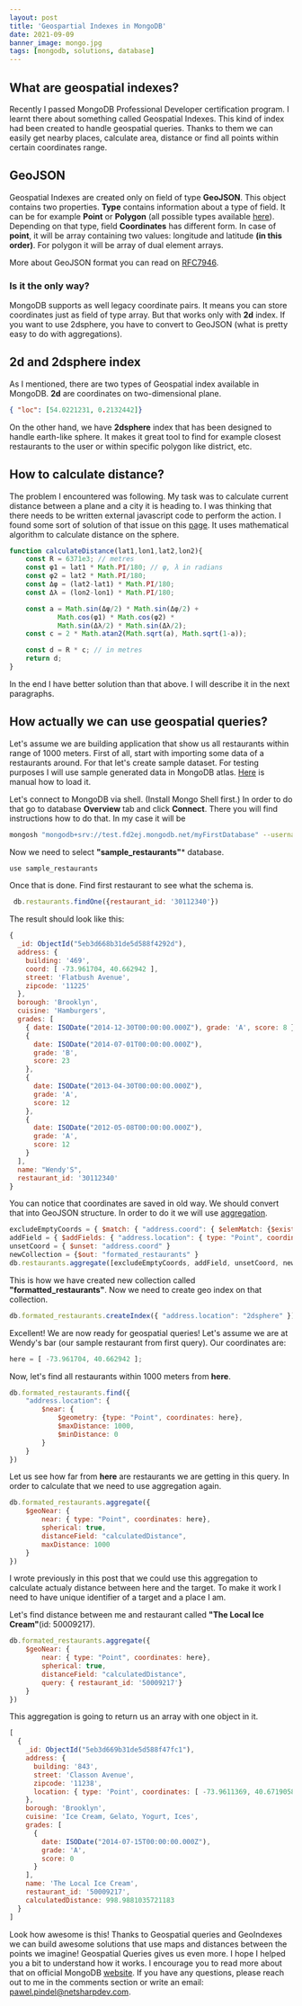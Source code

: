 ```yaml
---
layout: post
title: 'Geospartial Indexes in MongoDB'
date: 2021-09-09
banner_image: mongo.jpg
tags: [mongodb, solutions, database]
---
```


## What are geospatial indexes?

Recently I passed MongoDB Professional Developer certification program. I learnt there about something called Geospatial Indexes. This kind of index had been created to handle geospatial queries. Thanks to them we can easily get nearby places, calculate area, distance or find all points within certain coordinates range.

<!--more-->

## GeoJSON

Geospatial Indexes are created only on field of type **GeoJSON**. This object contains two properties. **Type** contains information about a type of field. It can be for example __Point__ or __Polygon__ (all possible types available [here](https://docs.mongodb.com/manual/reference/geojson/)). Depending on that type, field **Coordinates** has different form. In case of __point__, it will be array containing two values: longitude and latitude **(in this order)**. For polygon it will be array of dual element arrays.

More about GeoJSON format you can read on [RFC7946](https://datatracker.ietf.org/doc/html/rfc7946).

### Is it the only way?

MongoDB supports as well legacy coordinate pairs. It means you can store coordinates just as field of type array. But that works only with **2d** index. If you want to use 2dsphere, you have to convert to GeoJSON (what is pretty easy to do with aggregations).

## 2d and 2dsphere index

As I mentioned, there are two types of Geospatial index available in MongoDB. **2d** are coordinates on two-dimensional plane. 
```JSON
{ "loc": [54.0221231, 0.2132442]}
```
On the other hand, we have **2dsphere** index that has been designed to handle earth-like sphere. It makes it great tool to find  for example closest restaurants to the user or within specific polygon like district, etc.

## How to calculate distance?

The problem I encountered was following. My task was to calculate current distance between a plane and a city it is heading to. I was thinking that there needs to be written external javascript code to perform the action. I found some sort of solution of that issue on this [page](https://www.movable-type.co.uk/scripts/latlong.html). It uses mathematical algorithm to calculate distance on the sphere. 
```javascript
function calculateDistance(lat1,lon1,lat2,lon2){	
    const R = 6371e3; // metres
    const φ1 = lat1 * Math.PI/180; // φ, λ in radians
    const φ2 = lat2 * Math.PI/180;
    const Δφ = (lat2-lat1) * Math.PI/180;
    const Δλ = (lon2-lon1) * Math.PI/180;

    const a = Math.sin(Δφ/2) * Math.sin(Δφ/2) +
            Math.cos(φ1) * Math.cos(φ2) *
            Math.sin(Δλ/2) * Math.sin(Δλ/2);
    const c = 2 * Math.atan2(Math.sqrt(a), Math.sqrt(1-a));

    const d = R * c; // in metres
    return d;
}
```

In the end I have better solution than that above. I will describe it in the next paragraphs.

## How actually we can use geospatial queries?

Let's assume we are building application that show us all restaurants within range of 1000 meters.
First of all, start with importing some data of a restaurants around.
For that let's create sample dataset. For testing purposes I will use sample generated data in MongoDB atlas. [Here](https://docs.atlas.mongodb.com/sample-data/) is manual how to load it.

Let's connect to MongoDB via shell. (Install Mongo Shell first.)
In order to do that go to database __Overview__ tab and click __Connect__. There you will find instructions how to do that.
In my case it will be
```bash
mongosh "mongodb+srv://test.fd2ej.mongodb.net/myFirstDatabase" --username admin
```
Now we need to select **"sample_restaurants"*** database.
```javascript
use sample_restaurants
```
Once that is done. Find first restaurant to see what the schema is.
```javascript
 db.restaurants.findOne({restaurant_id: '30112340'})
```
The result should look like this:
```javascript
{
  _id: ObjectId("5eb3d668b31de5d588f4292d"),
  address: {
    building: '469',
    coord: [ -73.961704, 40.662942 ],
    street: 'Flatbush Avenue',
    zipcode: '11225'
  },
  borough: 'Brooklyn',
  cuisine: 'Hamburgers',
  grades: [
    { date: ISODate("2014-12-30T00:00:00.000Z"), grade: 'A', score: 8 },
    {
      date: ISODate("2014-07-01T00:00:00.000Z"),
      grade: 'B',
      score: 23
    },
    {
      date: ISODate("2013-04-30T00:00:00.000Z"),
      grade: 'A',
      score: 12
    },
    {
      date: ISODate("2012-05-08T00:00:00.000Z"),
      grade: 'A',
      score: 12
    }
  ],
  name: "Wendy'S",
  restaurant_id: '30112340'
}
```
You can notice that coordinates are saved in old way. We should convert that into GeoJSON structure. In order to do it we will use [aggregation](https://docs.mongodb.com/manual/aggregation/).
```javascript
excludeEmptyCoords = { $match: { "address.coord": { $elemMatch: {$exists: true}}}}
addField = { $addFields: { "address.location": { type: "Point", coordinates: "$address.coord"} } }
unsetCoord = { $unset: "address.coord" }
newCollection = {$out: "formated_restaurants" }
db.restaurants.aggregate([excludeEmptyCoords, addField, unsetCoord, newCollection]);
```
This is how we have created new collection called **"formatted_restaurants"**. 
Now we need to create geo index on that collection.
```javascript
db.formated_restaurants.createIndex({ "address.location": "2dsphere" })
```
Excellent! We are now ready for geospatial queries! Let's assume we are at Wendy's bar (our sample restaurant from first query). Our coordinates are: 
```javascript
here = [ -73.961704, 40.662942 ];
```

Now, let's find all restaurants within 1000 meters from **here**.
```javascript
db.formated_restaurants.find({
    "address.location": {
        $near: {
            $geometry: {type: "Point", coordinates: here},
            $maxDistance: 1000,
            $minDistance: 0
        }
    }
})
```
Let us see how far from **here** are restaurants we are getting in this query. In order to calculate that we need to use aggregation again.
```javascript
db.formated_restaurants.aggregate({
    $geoNear: {
        near: { type: "Point", coordinates: here},
        spherical: true,
        distanceField: "calculatedDistance",
        maxDistance: 1000
    }
})
```

I wrote previously in this post that we could use this aggregation to calculate actualy distance between here and the target. To make it work I need to have unique identifier of a target and a place I am.

Let's find distance between me and restaurant called __"The Local Ice Cream"__(id: 50009217).

```javascript
db.formated_restaurants.aggregate({
    $geoNear: {
        near: { type: "Point", coordinates: here},
        spherical: true,
        distanceField: "calculatedDistance",
        query: { restaurant_id: '50009217'}
    }
})
```
This aggregation is going to return us an array with one object in it.
```javascript
[
  {
    _id: ObjectId("5eb3d669b31de5d588f47fc1"),
    address: {
      building: '843',
      street: 'Classon Avenue',
      zipcode: '11238',
      location: { type: 'Point', coordinates: [ -73.9611369, 40.6719058 ] }
    },
    borough: 'Brooklyn',
    cuisine: 'Ice Cream, Gelato, Yogurt, Ices',
    grades: [
      {
        date: ISODate("2014-07-15T00:00:00.000Z"),
        grade: 'A',
        score: 0
      }
    ],
    name: 'The Local Ice Cream',
    restaurant_id: '50009217',
    calculatedDistance: 998.9881035721183
  }
]
```

Look how awesome is this! Thanks to Geospatial queries and GeoIndexes we can build awesome solutions that use maps and distances between the points we imagine! Geospatial Queries gives us even more. I hope I helped you a bit to understand how it works. I encourage you to read more about that on official MongoDB [website](https://docs.mongodb.com/manual/geospatial-queries/). If you have any questions, please reach out to me in the comments section or write an email: pawel.pindel@netsharpdev.com.



